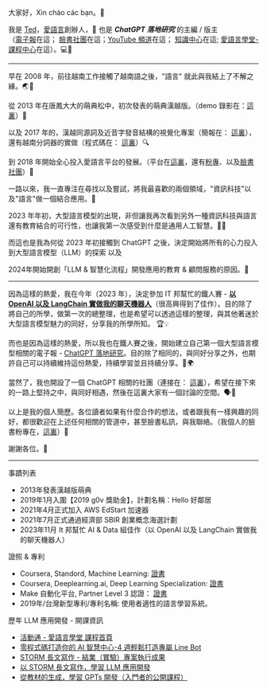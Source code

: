 大家好，Xin chào các bạn。👋

我是 [Ted](https://www.facebook.com/ted.aigc)，[愛語言](https://www.iyuyan.net/)創辦人，📣 也是 ***ChatGPT 落地研究*** 的主編 / 版主  
（[電子報](https://chatgptlanding.substack.com/)在這； [臉書社團](https://www.facebook.com/groups/631614079045059)在這；[YouTube 頻道](https://www.youtube.com/@ted_aigc)在這； [知識中心](https://llm-hub.notion.site/ChatGPT-LLM-a09891de7bd34cccb4f14fe17878875b)在這; [愛語言學堂-課程中心](https://www.accupass.com/organizer/detail/2411260901111756440044)在這）。💻🔧

---

早在 2008 年，前往越南工作接觸了越南語之後，"語言" 就此與我結上了不解之緣。🌏💬

從 2013 年在唐鳳大大的萌典松中，初次發表的萌典漢越版。（demo 錄影在：[這裏](https://www.youtube.com/watch?v=6QHtvrePC8I)）🎥

以及 2017 年的，漢越同源詞及近音字發音結構的視覺化專案（簡報在： [這裏](https://www.slideshare.net/u8621011/is-there-an-effective-way-to-learn-similar-dialects-71188082)），還有越南分詞器的實做（程式碼在： [這裏](https://github.com/u8621011/pyVitk)）🔍

到 2018 年開始全心投入愛語言平台的發展。（平台在[這裏](https://www.iyuyan.net/)，還有[粉專](https://www.facebook.com/iyuewen/)、以及[臉書社團](https://www.facebook.com/groups/1890144617701783)）🌟

一路以來，我一直專注在尋找以及嘗試，將我最喜歡的兩個領域，"資訊科技"以及"語言"做一個結合應用。🤝

2023 年年初，大型語言模型的出現，非但讓我再次看到另外一種資訊科技與語言還有教育結合的可行性，也讓我第一次感受到什麼是通用人工智慧。🚀🧠

而這也是我為何從 2023 年初接觸到 ChatGPT 之後，決定開始將所有的心力投入到大型語言模型（LLM）的探索 以及 

2024年開始開創「LLM & 智慧化流程」開發應用的教育 & 顧問服務的原因。🤖

---

因為這樣的熱愛，我在今年（2023 年），決定參加 IT 邦幫忙的鐵人賽 - **[以 OpenAI 以及 LangChain 實做我的聊天機器人](https://ithelp.ithome.com.tw/users/20154415/ironman/6008)**（很高興得到了佳作）。目的除了將自己的所學，做第一次的總整理，也是希望可以透過這樣的整理，與其他著迷於大型語言模型魅力的同好，分享我的所學所知。 🏆💡

而也是因為這樣的熱愛，所以我也在鐵人賽之後，開始建立自己第一個大型語言模型相關的電子報 - [ChatGPT 落地研究](https://chatgptlanding.substack.com/)。目的除了相同的，與同好分享之外，也期許自己可以持續維持這份熱愛，持續學習並且持續分享。💌🌍

當然了，我也開設了一個 ChatGPT 相關的社團（連接在： [這裏](https://www.facebook.com/groups/631614079045059)），希望在接下來的一路上堅持之中，與同好相遇，然後在這裏大家有一個討論的空間。🗣️👥

以上是我的個人簡歷。各位讀者如果有什麼合作的想法，或者跟我有一樣興趣的同好，都很歡迎在上述任何相關的管道中，甚至臉書私訊，與我聯絡。（我個人的臉書粉專在，[這裏](https://www.facebook.com/ted.aigc)）🤝

謝謝各位。🙏

--- 

事蹟列表
- 2013年發表漢越版萌典
- 2019年1月入圍【2019 g0v 獎助金】，計劃名稱：Hello 好鄰居
- 2021年4月正式加入 AWS EdStart 加速器
- 2021年7月正式通過經濟部 SBIR 創業概念海選計劃
- 2023年11月 It 邦幫忙 AI & Data 組佳作（以 OpenAI 以及 LangChain 實做我的聊天機器人）

證照 & 專利
- Coursera, Standord,  Machine Learning: [證書](https://coursera.org/share/ccf638101028787ea2594064a0c8e611)
- Coursera, Deeplearning.ai, Deep Learning Specialization: [證書](https://coursera.org/share/64305bc90d35c75113749d2cbc4b4a1a)
- Make 自動化平台, Partner Level 3 認證： [證書](https://partnertraining.make.com/certificates/a4sghcq5qd)
- 2019年/台灣新型專利/專利名稱: 使用者適性的語言學習系統。

歷年 LLM 應用開發 - 開課資訊
- [活動通 - 愛語言學堂 課程首頁](https://www.accupass.com/organizer/detail/2411260901111756440044)
- [零程式碼打造你的 AI 智慧中心-4 週輕鬆打造專屬 Line Bot](https://www.notion.so/llm-hub/4-Line-Bot-11487ed77aee8069a834cb1b41819b64)
- [STORM 長文寫作 - 結業（實驗）專案執行成果](https://llm-hub.notion.site/STORM-3b83e7f6232e4bf8aca2395a9daba887)
- [以 STORM 長文寫作，學習 LLM 應用開發](https://llm-hub.notion.site/STORM-LLM-99024ac9559947a48b95f8e9cdb577a6)
- [從教材的生成，學習 GPTs 開發（入門者的公開課程）](https://llm-hub.notion.site/GPTs-f6de65e2da1441a38968f0400baeaced)

<!--
**u8621011/u8621011** is a ✨ _special_ ✨ repository because its `README.md` (this file) appears on your GitHub profile.

Here are some ideas to get you started:

- 🔭 I’m currently working on ...
- 🌱 I’m currently learning ...
- 👯 I’m looking to collaborate on ...
- 🤔 I’m looking for help with ...
- 💬 Ask me about ...
- 📫 How to reach me: ...
- 😄 Pronouns: ...
- ⚡ Fun fact: ...
-->
